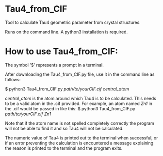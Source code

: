 # Tau4_from_CIF
Tool to calculate Tau4 geometric parameter from crystal structures.

Runs on the command line.
A python3 installation is required.

# How to use Tau4_from_CIF:
The symbol '$' represents a prompt in a terminal.

After downloading the Tau4_from_CIF.py file, use it in the command line as follows:

  $ python3 Tau4_from_CIF.py _path/to/yourCIF.cif_ _central_atom_

_central_atom_ is the atom around which Tau4 is to be calculated. This needs to be a valid atom in the .cif provided. For example, an atom named _Zn1_ in the .cif would be passed in like this:
  $ python3 Tau4_from_CIF.py _path/to/yourCIF.cif_ _Zn1_

Note that if the atom name is not spelled completely correctly the program will not be able to find it and so Tau4 will not be calculated.

The numeric value of Tau4 is printed out to the terminal when successful, or if an error preventing the calculation is encountered a message explaining the reason is printed to the terminal and the program exits.
